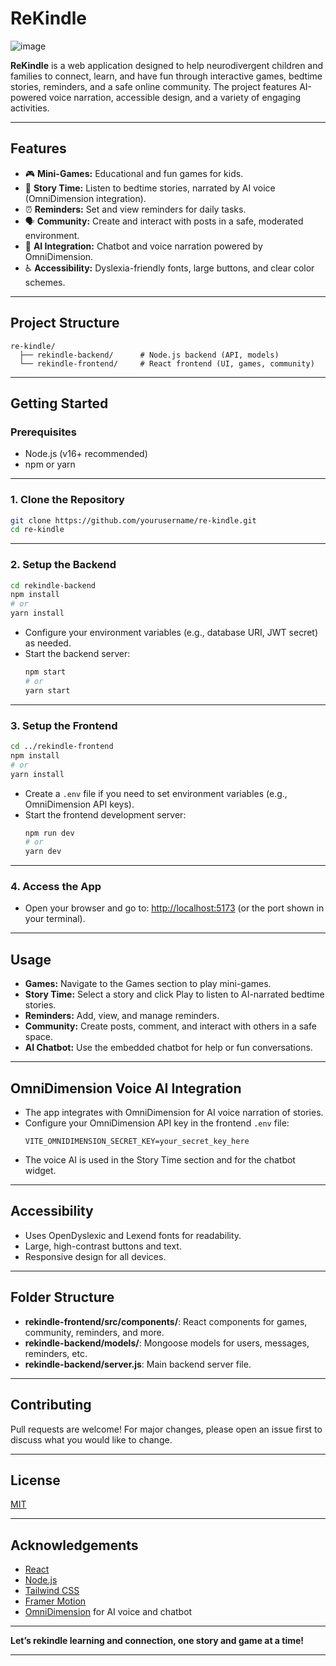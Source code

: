 
# ReKindle
![image](https://github.com/user-attachments/assets/882cc4db-5fac-4e9f-8465-39dcb801b964)

**ReKindle** is a web application designed to help neurodivergent children and families to connect, learn, and have fun through interactive games, bedtime stories, reminders, and a safe online community. The project features AI-powered voice narration, accessible design, and a variety of engaging activities.

---

## Features

- 🎮 **Mini-Games:** Educational and fun games for kids.
- 📖 **Story Time:** Listen to bedtime stories, narrated by AI voice (OmniDimension integration).
- ⏰ **Reminders:** Set and view reminders for daily tasks.
- 🗣️ **Community:** Create and interact with posts in a safe, moderated environment.
- 🤖 **AI Integration:** Chatbot and voice narration powered by OmniDimension.
- ♿ **Accessibility:** Dyslexia-friendly fonts, large buttons, and clear color schemes.

---

## Project Structure

```
re-kindle/
  ├── rekindle-backend/      # Node.js backend (API, models)
  └── rekindle-frontend/     # React frontend (UI, games, community)
```

---

## Getting Started

### Prerequisites

- Node.js (v16+ recommended)
- npm or yarn

---

### 1. Clone the Repository

```bash
git clone https://github.com/yourusername/re-kindle.git
cd re-kindle
```

---

### 2. Setup the Backend

```bash
cd rekindle-backend
npm install
# or
yarn install
```

- Configure your environment variables (e.g., database URI, JWT secret) as needed.
- Start the backend server:
  ```bash
  npm start
  # or
  yarn start
  ```

---

### 3. Setup the Frontend

```bash
cd ../rekindle-frontend
npm install
# or
yarn install
```

- Create a `.env` file if you need to set environment variables (e.g., OmniDimension API keys).
- Start the frontend development server:
  ```bash
  npm run dev
  # or
  yarn dev
  ```

---

### 4. Access the App

- Open your browser and go to: [http://localhost:5173](http://localhost:5173) (or the port shown in your terminal).

---

## Usage

- **Games:** Navigate to the Games section to play mini-games.
- **Story Time:** Select a story and click Play to listen to AI-narrated bedtime stories.
- **Reminders:** Add, view, and manage reminders.
- **Community:** Create posts, comment, and interact with others in a safe space.
- **AI Chatbot:** Use the embedded chatbot for help or fun conversations.

---

## OmniDimension Voice AI Integration

- The app integrates with OmniDimension for AI voice narration of stories.
- Configure your OmniDimension API key in the frontend `.env` file:
  ```
  VITE_OMNIDIMENSION_SECRET_KEY=your_secret_key_here
  ```
- The voice AI is used in the Story Time section and for the chatbot widget.

---

## Accessibility

- Uses OpenDyslexic and Lexend fonts for readability.
- Large, high-contrast buttons and text.
- Responsive design for all devices.

---

## Folder Structure

- **rekindle-frontend/src/components/**: React components for games, community, reminders, and more.
- **rekindle-backend/models/**: Mongoose models for users, messages, reminders, etc.
- **rekindle-backend/server.js**: Main backend server file.

---

## Contributing

Pull requests are welcome! For major changes, please open an issue first to discuss what you would like to change.

---

## License

[MIT](LICENSE)

---

## Acknowledgements

- [React](https://reactjs.org/)
- [Node.js](https://nodejs.org/)
- [Tailwind CSS](https://tailwindcss.com/)
- [Framer Motion](https://www.framer.com/motion/)
- [OmniDimension](https://omnidim.io/) for AI voice and chatbot

---

**Let’s rekindle learning and connection, one story and game at a time!**

---
